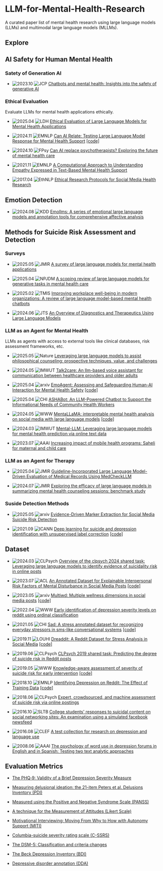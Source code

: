 # LLM-for-Mental-Health-Research

A curated paper list of mental health research using large language models (LLMs) and multimodal large language models (MLLMs).

## Explore

## AI Safety for Human Mental Health

### Satety of Generation AI
- ![2023.10](https://img.shields.io/badge/2023.10-blue) ![JCP](https://img.shields.io/badge/JCP-green) [Chatbots and mental health: Insights into the safety of generative AI](https://myscp.onlinelibrary.wiley.com/doi/pdfdirect/10.1002/jcpy.1393)


### Ethical Evaluation
Evaluate LLMs for mental health applications ethically.

- ![2025.04](https://img.shields.io/badge/2025.04-blue) ![LDH](https://img.shields.io/badge/LDH-green) [Ethical Evaluation of Large Language Models for Mental Health Applications](https://www.thelancet.com/journals/landig/article/PIIS2589-7500(24)00255-3/fulltext)

- ![2024.11](https://img.shields.io/badge/2024.11-blue) ![EMNLP](https://img.shields.io/badge/EMNLP-red) [Can AI Relate: Testing Large Language Model Response for Mental Health Support](https://aclanthology.org/2024.findings-emnlp.120/) [[code]](https://github.com/skgabriel/mh-eval)

- ![2024.10](https://img.shields.io/badge/2024.10-blue) ![FPsy](https://img.shields.io/badge/FPsy-green) [Can AI replace psychotherapists? Exploring the future of mental health care](https://www.frontiersin.org/journals/psychiatry/articles/10.3389/fpsyt.2024.1444382/full)


- ![2021.11](https://img.shields.io/badge/2021.11-blue) ![EMNLP](https://img.shields.io/badge/EMNLP-red) [A Computational Approach to Understanding Empathy Expressed in Text-Based Mental Health Support](https://par.nsf.gov/servlets/purl/10293300)

- ![2017.04](https://img.shields.io/badge/2017.04-blue) ![EthNLP](https://img.shields.io/badge/EthNLP-red) [Ethical Research Protocols for Social Media Health Research](https://aclanthology.org/W17-1612/)



## Emotion Detection

- ![2024.08](https://img.shields.io/badge/2024.08-blue) ![KDD](https://img.shields.io/badge/KDD-red) [Emollms: A series of emotional large language models and annotation tools for comprehensive affective analysis](https://dl.acm.org/doi/abs/10.1145/3637528.3671552)




## Methods for Suicide Risk Assessment and Detection

### Surveys
- ![2025.05](https://img.shields.io/badge/2025.05-blue) ![JMIR](https://img.shields.io/badge/JMIR-green) [A survey of large language models for mental health applications](https://www.jmir.org/2025/1/e69284/)

- ![2025.04](https://img.shields.io/badge/2025.04-blue)  ![NPJDM](https://img.shields.io/badge/NPJDM-green) [A scoping review of large language models for generative tasks in mental health care](https://www.nature.com/articles/s41746-025-01611-4.pdf)

- ![2025.02](https://img.shields.io/badge/2025.02-blue) ![TMIS](https://img.shields.io/badge/TMIS-green) [Improving workplace well-being in modern organizations: A review of large language model-based mental health chatbots](https://dl.acm.org/doi/full/10.1145/3701041)

- ![2024.06](https://img.shields.io/badge/2024.06-blue) ![JTS](https://img.shields.io/badge/JTS-green) [An Overview of Diagnostics and Therapeutics Using Large
Language Models](https://onlinelibrary.wiley.com/doi/pdf/10.1002/jts.23082?casa_token=GlVb_7RF7kIAAAAA%3AFvnWC12H0qtmmguh3EEl10RcoATL4W_LnUi4nAgdkXO-HC3lCSeljxLHPOmcJfyaxnRnPn3eXxBDdQ)


### LLM as an Agent for Mental Health
LLMs as agents with access to external tools like clinical databases, risk assessment frameworks, etc.

- ![2025.05](https://img.shields.io/badge/2025.05-blue) ![Nature](https://img.shields.io/badge/Nature-green) [Leveraging large language models to assist philosophical counseling: prospective techniques, value, and challenges](https://www.nature.com/articles/s41599-025-04657-7)

- ![2024.05](https://img.shields.io/badge/2024.05-blue) ![IMWUT](https://img.shields.io/badge/IMWUT-red) [Talk2care: An llm-based voice assistant for communication between healthcare providers and older adults](https://dl.acm.org/doi/abs/10.1145/3659625)

- ![2025.04](https://img.shields.io/badge/2025.04-blue) ![arxiv](https://img.shields.io/badge/arxiv-yellow) [EmoAgent: Assessing and Safeguarding Human-AI Interaction for Mental Health Safety](https://arxiv.org/pdf/2504.09689) [[code]](https://github.com/1akaman/EmoAgent)

- ![2025.04](https://img.shields.io/badge/2025.04-blue) ![CHI](https://img.shields.io/badge/CHI-red) [ASHABot: An LLM-Powered Chatbot to Support the Informational Needs of Community Health Workers](https://dl.acm.org/doi/full/10.1145/3706598.3713680)

- ![2024.05](https://img.shields.io/badge/2024.05-blue) ![WWW](https://img.shields.io/badge/WWW-red) [MentaLLaMA: interpretable mental health analysis on social media with large language models](https://dl.acm.org/doi/abs/10.1145/3589334.3648137) [[code]](https://github.com/SteveKGYang/MentalLLaMA)

- ![2024.03](https://img.shields.io/badge/2024.03-blue) ![IMWUT](https://img.shields.io/badge/IMWUT-red) [Mental-LLM: Leveraging large language models for mental health prediction via online text data](https://dl.acm.org/doi/abs/10.1145/3643540)

- ![2023.07](https://img.shields.io/badge/2023.07-blue) ![AAAI](https://img.shields.io/badge/AAAI-red) [Increasing impact of mobile health programs: Saheli for maternal and child care](https://ojs.aaai.org/index.php/AAAI/article/view/26849)


### LLM as an Agent for Therapy

- ![2025.04](https://img.shields.io/badge/2025.04-blue) ![JMIR](https://img.shields.io/badge/JMIR-green) [Guideline-Incorporated Large Language Model-Driven Evaluation of Medical Records Using MedCheckLLM](https://formative.jmir.org/2025/1/e53335/)

- ![2024.07](https://img.shields.io/badge/2024.07-blue) ![JMIR](https://img.shields.io/badge/JMIR-green) [Exploring the efficacy of large language models in summarizing mental health counseling sessions: benchmark study](https://mental.jmir.org/2024/1/e57306/)




### Suside Detection Methods
- ![2025.05](https://img.shields.io/badge/2025.05-blue) ![arxiv](https://img.shields.io/badge/arxiv-yellow) [Evidence-Driven Marker Extraction for Social Media Suicide Risk Detection](https://arxiv.org/abs/2502.18823)

- ![2021.09](https://img.shields.io/badge/2021.09-blue) ![ICANN](https://img.shields.io/badge/ICANN-red) [Deep learning for suicide and depression identification with unsupervised label correction](https://link.springer.com/chapter/10.1007/978-3-030-86383-8_35) [[code]](https://github.com/ayaanzhaque/SDCNL)


## Dataset
- ![2024.03](https://img.shields.io/badge/2024.03-blue) ![CLPsych](https://img.shields.io/badge/CLPsych-red) [Overview of the clpsych 2024 shared task: Leveraging large language models to identify evidence of suicidality risk in online posts](https://aclanthology.org/2024.clpsych-1.15/)

- ![2023.07](https://img.shields.io/badge/2023.07-blue) ![ACL](https://img.shields.io/badge/ACL-red) [An Annotated Dataset for Explainable Interpersonal Risk Factors of Mental Disturbance in Social Media Posts](https://aclanthology.org/2023.findings-acl.757/) [[code]](https://github.com/drmuskangarg/Irf)


- ![2023.05](https://img.shields.io/badge/2023.05-blue) ![arxiv](https://img.shields.io/badge/arxiv-yellow) [Multiwd: Multiple wellness dimensions in social media posts](https://www.techrxiv.org/doi/full/10.36227/techrxiv.22816586.v1) [[code]](https://github.com/drmuskangarg/MultiWD)

- ![2022.04](https://img.shields.io/badge/2022.04-blue) ![WWW](https://img.shields.io/badge/WWW-red) [Early identification of depression severity levels on reddit using ordinal classification](https://dl.acm.org/doi/abs/10.1145/3485447.3512128)

- ![2021.05](https://img.shields.io/badge/2021.05-blue) ![CHI](https://img.shields.io/badge/CHI-red) [Sad: A stress annotated dataset for recognizing everyday stressors in sms-like conversational systems](https://dl.acm.org/doi/10.1145/3411763.34517992) [[code]](https://github.com/PervasiveWellbeingTech/Stress-Annotated-Dataset-SAD)


- ![2019.11](https://img.shields.io/badge/2019.11-blue) ![LOUHI](https://img.shields.io/badge/LOUHI-red) [Dreaddit: A Reddit Dataset for Stress Analysis in Social Media](https://aclanthology.org/2024.clpsych-1.15/) [[code]](http://www.cs.columbia.edu/~eturcan/data)


- ![2019.06](https://img.shields.io/badge/2019.06-blue) ![CLPsych](https://img.shields.io/badge/CLPsych-red) [CLPsych 2019 shared task: Predicting the degree of suicide risk in Reddit posts](https://aclanthology.org/W19-3003/)

- ![2019.05](https://img.shields.io/badge/2019.05-blue) ![WWW](https://img.shields.io/badge/WWW-red) [Knowledge-aware assessment of severity of suicide risk for early intervention](https://dl.acm.org/doi/abs/10.1145/3308558.3313698) [[code]](https://zenodo.org/records/2667859)

- ![2018.10](https://img.shields.io/badge/2018.10-blue) ![EMNLP](https://img.shields.io/badge/EMNLP-red) [Identifying Depression on Reddit: The Effect of Training Data](https://aclanthology.org/W18-5903/) [[code]](https://github.com/Inusette/Identifying-depression)


- ![2018.06](https://img.shields.io/badge/2018.06-blue) ![CLPsych](https://img.shields.io/badge/CLPsych-red) [Expert, crowdsourced, and machine assessment of suicide risk via online postings](https://aclanthology.org/W18-5903/)

- ![2016.10](https://img.shields.io/badge/2016.10-blue) ![SLTB](https://img.shields.io/badge/SITB-green) [College students' responses to suicidal content on social networking sites: An examination using a simulated facebook newsfeed](https://onlinelibrary.wiley.com/doi/pdf/10.1111/sltb.12241)

- ![2016.08](https://img.shields.io/badge/2016.08-blue) ![CLEF](https://img.shields.io/badge/CLEF-red) [A test collection for research on depression and language use](https://link.springer.com/chapter/10.1007/978-3-319-44564-9_3)

- ![2008.06](https://img.shields.io/badge/2008.06-blue) ![AAAI](https://img.shields.io/badge/AAAI-red) [The psychology of word use in depression forums in English and in Spanish: Testing two text analytic approaches](https://ojs.aaai.org/index.php/ICWSM/article/view/18623)




## Evaluation Metrics
- [The PHQ‐9: Validity of a Brief Depression Severity Measure](https://onlinelibrary.wiley.com/doi/pdf/10.1046/j.1525-1497.2001.016009606.x)

- [Measuring delusional ideation: the 21-item Peters et al. Delusions Inventory (PDI)](https://academic.oup.com/schizophreniabulletin/article-abstract/30/4/1005/1930847)

- [Measured using the Positive and Negative Syndrome Scale (PANSS)](https://academic.oup.com/schizophreniabulletin/article/13/2/261/1919795)

- [A technique for the Measurement of Attitudes (Likert Scale)](https://psycnet.apa.org/record/1933-01885-001)

- [Motivational Interviewing: Moving From Why to How with Autonomy Support (MITI)](https://link.springer.com/content/pdf/10.1186/1479-5868-9-19.pdf)

- [Columbia-suicide severity rating scale (C-SSRS)](https://doc.sc.gov/sites/doc/files/Documents/policy/BH-19-11AttachmentC.pdf)

- [The DSM-5: Classification and criteria changes](https://onlinelibrary.wiley.com/doi/full/10.1002/wps.20050)

- [The Beck Depression Inventory (BDI)](https://jamanetwork.com/journals/jamapsychiatry/article-abstract/487993)

- [Depressive disorder annotation (DDA)](https://aclanthology.org/W15-1211.pdf)


<!-- ### As a Decision Maker/Explainer

LLMs directly making assessments or providing explanations for suicide risk factors.

- ![2023.08](https://img.shields.io/badge/2023.08-blue) [Example Paper Title 5](https://example.com/paper5) [[paper]](https://example.com/paper5.pdf)
- ![2024.01](https://img.shields.io/badge/2024.01-blue) [Example Paper Title 6](https://example.com/paper6) [[paper]](https://example.com/paper6.pdf) -->
<!-- 
## Intervention and Support Systems







## About

This repository aims to track and organize research on the application of large language models in suicide prevention, risk assessment, and intervention. The papers are categorized based on how LLMs are utilized in this sensitive and important domain.

## Contributing

To contribute to this repository, please submit a pull request with your suggested additions. Ensure that papers are relevant to both suicide research and large language models.
